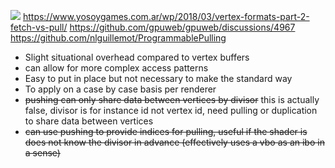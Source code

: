 ![](https://www.youtube.com/watch?v=kVqFMKF1YcQ)
https://www.yosoygames.com.ar/wp/2018/03/vertex-formats-part-2-fetch-vs-pull/
https://github.com/gpuweb/gpuweb/discussions/4967
https://github.com/nlguillemot/ProgrammablePulling

- Slight situational overhead compared to vertex buffers
- can allow for more complex access patterns
- Easy to put in place but not necessary to make the standard way
- To apply on a case by case basis per renderer
- ~~pushing can only share data between vertices by divisor~~ this is actually false, divisor is for instance id not vertex id, need pulling or duplication to share data between vertices
- ~~can use pushing to provide indices for pulling, useful if the shader is does not know the divisor in advance (effectively uses a vbo as an ibo in a sense)~~


